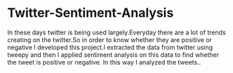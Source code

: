 # Twitter-Sentiment-Analysis
In these days twitter is being used largely.Everyday there are a lot of trends creating on the twitter.So in order to know whether they are positive or negative I developed this project.I extracted the data from twitter using tweepy and then I applied sentiment analysis on this data to find whether the tweet is positive or negative. In this way I analyzed the tweets..

